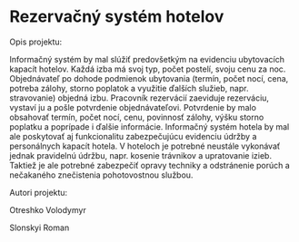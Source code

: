 # Rezervačný systém hotelov

Opis projektu:

Informačný systém by mal slúžiť predovšetkým na evidenciu ubytovacích kapacít hotelov.
Každá izba má svoj typ, počet postelí, svoju cenu za noc. Objednávateľ po dohode
podmienok ubytovania (termín, počet nocí, cena, potreba zálohy, storno poplatok a využitie
ďalších služieb, napr. stravovanie) objedná izbu. Pracovník rezervácií zaeviduje rezerváciu,
vystaví ju a pošle potvrdenie objednávateľovi. Potvrdenie by malo obsahovať termín, počet
nocí, cenu, povinnosť zálohy, výšku storno poplatku a poprípade i ďalšie informácie.
Informačný systém hotela by mal ale poskytovať aj funkcionalitu zabezpečujúcu evidenciu
údržby a personálnych kapacít hotela. V hoteloch je potrebné neustále vykonávať jednak
pravidelnú údržbu, napr. kosenie trávnikov a upratovanie izieb. Taktiež je ale potrebné
zabezpečiť opravy techniky a odstránenie porúch a nečakaného znečistenia pohotovostnou
službou.

Autori projektu:

Otreshko Volodymyr

Slonskyi Roman
